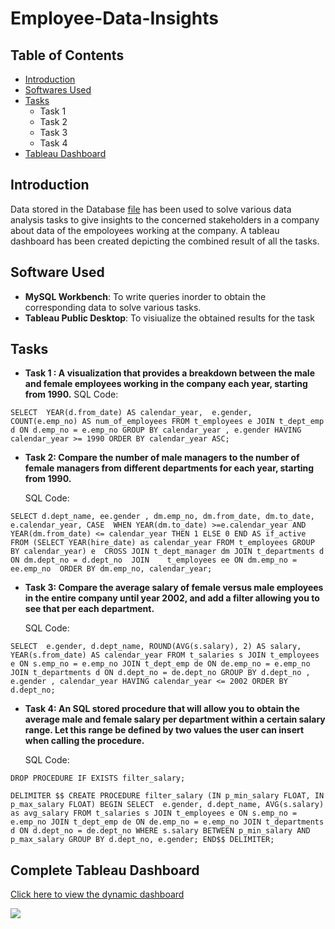 # Employee-Data-Insights

 <!-- TABLE OF CONTENTS -->
## Table of Contents

* [Introduction](#introduction)
* [Softwares Used](#softwares-used)
* [Tasks](#tasks)
  * Task 1
  * Task 2
  * Task 3
  * Task 4
* [Tableau Dashboard](#tableau-dasboard)


<!-- INTRODUCTION -->
## Introduction
Data stored in the Database [file](https://www.dropbox.com/s/3czfpe0njsq868q/employees_mod.sql?dl=0) has been used to solve various data analysis tasks to give insights to the concerned stakeholders in a company about data of the empoloyees working at the company. A tableau dashboard has been created depicting the combined result of all the tasks.

<!-- SOFTWARE USED -->
## Software Used
* **MySQL Workbench**: To write queries inorder to obtain the corresponding data to solve various tasks.
*  **Tableau Public Desktop**: To visiualize the obtained results for the task

<!-- TASKS -->
## Tasks
* **Task 1 : A visualization that provides a breakdown between the male and female employees working in the company each year, starting from 1990.** 
     SQL Code:

 ` SELECT 
    YEAR(d.from_date) AS calendar_year, 
    e.gender, 
    COUNT(e.emp_no) AS num_of_employees
FROM
    t_employees e
        JOIN
    t_dept_emp d ON d.emp_no = e.emp_no
GROUP BY calendar_year , e.gender
HAVING calendar_year >= 1990
ORDER BY calendar_year ASC; `
 

* **Task 2: Compare the number of male managers to the number of female managers from different departments for each year, starting from 1990.**

     SQL Code:

` SELECT d.dept_name, ee.gender , dm.emp_no, dm.from_date, dm.to_date, e.calendar_year,
CASE 
	WHEN YEAR(dm.to_date) >=e.calendar_year AND YEAR(dm.from_date) <= calendar_year THEN 1 ELSE 0
END AS if_active
FROM
	(SELECT YEAR(hire_date) as calendar_year FROM t_employees GROUP BY calendar_year) e 
CROSS JOIN t_dept_manager dm JOIN t_departments d ON dm.dept_no = d.dept_no 
							JOIN 	t_employees ee ON dm.emp_no = ee.emp_no 
                            ORDER BY dm.emp_no, calendar_year; `
			    


* **Task 3: Compare the average salary of female versus male employees in the entire company until year 2002, and add a filter allowing you to see that per each department.**

     SQL Code:

` SELECT 
    e.gender,
    d.dept_name,
    ROUND(AVG(s.salary), 2) AS salary,
    YEAR(s.from_date) AS calendar_year
FROM
    t_salaries s
        JOIN
    t_employees e ON s.emp_no = e.emp_no
        JOIN
    t_dept_emp de ON de.emp_no = e.emp_no
        JOIN
    t_departments d ON d.dept_no = de.dept_no
GROUP BY d.dept_no , e.gender , calendar_year
HAVING calendar_year <= 2002
ORDER BY d.dept_no;  ` 

* **Task 4: An SQL stored procedure that will allow you to obtain the average male and female salary per department within a certain salary range. Let this range be defined by two values the user can insert when calling the procedure.**

     SQL Code:

` DROP PROCEDURE IF EXISTS filter_salary; `


`DELIMITER $$
CREATE PROCEDURE filter_salary (IN p_min_salary FLOAT, IN p_max_salary FLOAT)
BEGIN
SELECT 
    e.gender, d.dept_name, AVG(s.salary) as avg_salary
FROM
    t_salaries s
        JOIN
    t_employees e ON s.emp_no = e.emp_no
        JOIN
    t_dept_emp de ON de.emp_no = e.emp_no
        JOIN
    t_departments d ON d.dept_no = de.dept_no
    WHERE s.salary BETWEEN p_min_salary AND p_max_salary
GROUP BY d.dept_no, e.gender;
END$$
DELIMITER; `



## Complete Tableau Dashboard 
[Click here to view the dynamic dashboard](https://public.tableau.com/views/Employeedatainsightsbasedongender/Dashboard1?:language=en-GB&:display_count=y&:origin=viz_share_link)

<div class='tableauPlaceholder' id='viz1617795390480' style='position: relative'><noscript><a href='#'><img alt=' ' src='https:&#47;&#47;public.tableau.com&#47;static&#47;images&#47;Em&#47;Employeedatainsightsbasedongender&#47;Dashboard1&#47;1_rss.png' style='border: none' /></a></noscript><object class='tableauViz'  style='display:none;'><param name='host_url' value='https%3A%2F%2Fpublic.tableau.com%2F' /> <param name='embed_code_version' value='3' /> <param name='site_root' value='' /><param name='name' value='Employeedatainsightsbasedongender&#47;Dashboard1' /><param name='tabs' value='yes' /><param name='toolbar' value='yes' /><param name='static_image' value='https:&#47;&#47;public.tableau.com&#47;static&#47;images&#47;Em&#47;Employeedatainsightsbasedongender&#47;Dashboard1&#47;1.png' /> <param name='animate_transition' value='yes' /><param name='display_static_image' value='yes' /><param name='display_spinner' value='yes' /><param name='display_overlay' value='yes' /><param name='display_count' value='yes' /><param name='language' value='en-GB' /></object></div>                


